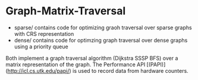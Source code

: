 Graph-Matrix-Traversal
=======================
* sparse/ contains code for optimizing graoh traversal over sparse graphs with CRS representation
* dense/ contains code for optimzing graph traversal over dense graphs using a priority queue

Both implement a graph traversal algorithm (Dijkstra SSSP BFS) over a matrix representation of the graph. The Performance API [(PAPI)] (http://icl.cs.utk.edu/papi/) is used to record data from hardware counters.
